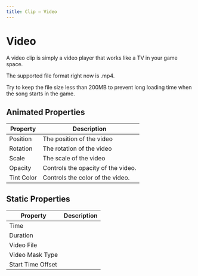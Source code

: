 ```yaml
---
title: Clip — Video
---
```


# Video

A video clip is simply a video player that works like a TV in your game space. 

The supported file format right now is .mp4. 

Try to keep the file size less than 200MB to prevent long loading time when the song starts in the game.

## Animated Properties

| Property                | Description                                                                                     |
|-------------------------|-------------------------------------------------------------------------------------------------|
| Position                | The position of the video                                                                       |
| Rotation                | The rotation of the video                                                                       |
| Scale                   | The scale of the video                                                                          |
| Opacity                 | Controls the opacity of the video.                                                              |
| Tint Color              | Controls the color of the video.                                                                |

## Static Properties

| Property                 | Description |
|--------------------------|-------------|
| Time                     |             |
| Duration                 |             |
| Video File               |             |
| Video Mask Type          |             |
| Start Time Offset        |             |
